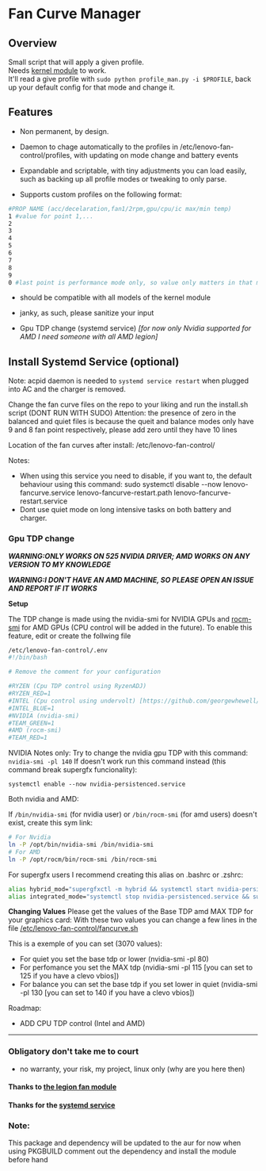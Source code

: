 # Fan Curve Manager

## Overview 
Small script that will apply a given profile.  
Needs [kernel module](https://github.com/johnfanv2/LenovoLegionLinux) to work.  
It'll read a give profile with `sudo python profile_man.py -i $PROFILE`, back up your default config for that mode and change it.


## Features 
- Non permanent, by design. 

- Daemon to chage automatically to the profiles in /etc/lenovo-fan-control/profiles, with updating on mode change and battery events 

- Expandable and scriptable, with tiny adjustments you can load easily, such as backing up all profile modes or tweaking to only parse.  

- Supports custom profiles on the following format:
```bash
#PROP NAME (acc/decelaration,fan1/2rpm,gpu/cpu/ic max/min temp)
1 #value for point 1,...
2 
3 
4 
5 
6
7 
8 
9
0 #last point is performance mode only, so value only matters in that mode
```
- should be compatible with all models of the kernel module

-  janky, as such, please sanitize your input

-  Gpu TDP change (systemd service) *[for now only Nvidia supported for AMD I need someone with all AMD legion]*

## Install Systemd Service (optional)

Note: acpid daemon is needed to `systemd service restart` when plugged into AC and the charger is removed.

Change the fan curve files on the repo to your liking and run the install.sh script (DONT RUN WITH SUDO)
Attention: the presence of zero in the balanced and quiet files is because the queit and balance modes only have 9 and 8 fan point respectively, please add zero until they have 10 lines

Location of the fan curves after install: /etc/lenovo-fan-control/

Notes:
- When using this service you need to disable, if you want to, the default behaviour using this command: sudo systemctl disable --now lenovo-fancurve.service lenovo-fancurve-restart.path lenovo-fancurve-restart.service
- Dont use quiet mode on long intensive tasks on both battery and charger.

### Gpu TDP change
***WARNING:ONLY WORKS ON 525 NVIDIA DRIVER; AMD WORKS ON ANY VERSION TO MY KNOWLEDGE***

***WARNING:I DON'T HAVE AN AMD MACHINE, SO PLEASE OPEN AN ISSUE AND REPORT IF IT WORKS***

**Setup**

The TDP change is made using the nvidia-smi for NVIDIA GPUs and [rocm-smi](https://github.com/RadeonOpenCompute/rocm_smi_lib) for AMD GPUs (CPU control will be added in the future).
To enable this feature, edit or create the follwing file
```bash
/etc/lenovo-fan-control/.env
#!/bin/bash

# Remove the comment for your configuration

#RYZEN (Cpu TDP control using RyzenADJ)
#RYZEN_RED=1
#INTEL (Cpu control using undervolt) [https://github.com/georgewhewell/undervolt]
#INTEL_BLUE=1
#NVIDIA (nvidia-smi)
#TEAM_GREEN=1
#AMD (rocm-smi)
#TEAM_RED=1
```

NVIDIA Notes only:
Try to change the nvidia gpu TDP with this command: ```nvidia-smi -pl 140```
If doesn't work run this command instead (this command break supergfx funcionality):
```
systemctl enable --now nvidia-persistenced.service
```
Both nvidia and AMD:

If ```/bin/nvidia-smi``` (for nvidia user) or ```/bin/rocm-smi``` (for amd users) doesn't exist, create this sym link:
```bash
# For Nvidia
ln -P /opt/bin/nvidia-smi /bin/nvidia-smi
# For AMD
ln -P /opt/rocm/bin/rocm-smi /bin/rocm-smi
```

For supergfx users I recommend creating this alias on .bashrc or .zshrc:
```bash
alias hybrid_mod="supergfxctl -m hybrid && systemctl start nvidia-persistenced.service"
alias integrated_mode="systemctl stop nvidia-persistenced.service && supergfxctl -m integrated"
```

**Changing Values**
Please get the values of the Base TDP amd MAX TDP for your graphics card:
With these two values you can change a few lines in the file [/etc/lenovo-fan-control/fancurve.sh](service/fancurve-set.sh)

This is a exemple of you can set (3070 values):
 - For quiet you set the base tdp or lower (nvidia-smi -pl 80)
 - For perfomance you set the MAX tdp (nvidia-smi -pl 115 [you can set to 125 if you have a clevo vbios])
 - For balance you can set the base tdp if you set lower in quiet (nvidia-smi -pl 130 [you can set to 140 if you have a clevo vbios])

Roadmap:
 - ADD CPU TDP control (Intel and AMD)
___ 

### Obligatory don't take me to court 
- no warranty, your risk, my project, linux only (why are you here then)


#### Thanks to [the legion fan module](https://github.com/johnfanv2/LenovoLegionLinux) 

#### Thanks for the [systemd service](https://github.com/MrDuartePT/legion-fan-utils-linux)

### Note:
This package and dependency will be updated to the aur for now when using PKGBUILD comment out the dependency and install the module before hand
